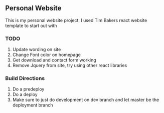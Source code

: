 ## Personal Website
This is my personal website project. I used Tim Bakers react website template to start out with

### TODO
1. Update wording on site
2. Change Font color on homepage
3. Get download and contact form working
4. Remove Jquery from site, try using other react libraries

### Build Directions
1. Do a predeploy
2. Do a deploy
3. Make sure to just do development on dev branch and let master be the deployment branch
